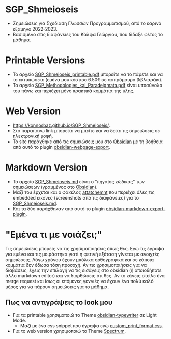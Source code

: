 # SGP_Shmeioseis
- Σημειώσεις για Σχεδίαση Γλωσσών Προγραμματισμού, από το εαρινό εξάμηνο 2022-2023.
- Βασισμένο στις διαφάνειες του Κάλφα Γεώργιου, που δίδαξε φέτος το μάθημα.

# Printable Versions
- Το αρχείο [SGP_Shmeioseis_printable.pdf](/SGP_Shmeioseis_printable.pdf) μπορείτε να το πάρετε και να το εκτυπώσετε (εμένα μου κόστισε 6.50€ σε ασπρόμαυρο βιβλιαράκι).
- To αρχείο [SGP_Methodologies_kai_Paradeigmata.pdf](/SGP_Methodologies_kai_Paradeigmata.pdf) είναι υποσύνολο του πάνω και περιέχει μόνο πρακτικά κομμάτια της ύλης.


# Web Version
- https://konnosbaz.github.io/SGP_Shmeioseis/.
- Στο παραπάνω link μπορείτε να μπείτε και να δείτε τις σημειώσεις σε ηλεκτρονική μοφή. 
- Το site παράχθηκε από τις σημειώσεις μου στο [Obsidian](https://obsidian.md/) με τη βοήθεια από αυτό το plugin [obsidian-webpage-export](https://github.com/KosmosisDire/obsidian-webpage-export). 

# Markdown Version
- Το αρχείο [SGP_Shmeioseis.md](/SGP_Shmeioseis.md) είναι ο "πηγαίος κώδικας" των σημειώσεων (γραμμένος στο [Obsidian](https://obsidian.md/)).
- Μαζί του έρχεται και ο φάκελος [attatchemnt](/attachment) που περιέχει όλες τις embedded εικόνες (screenshots από τις διαφάνειες) για το [SGP_Shmeioseis.md](/SGP_Shmeioseis.md).
- Και τα δύο παράχθηκαν από  αυτό το plugin [obsidian-markdown-export-plugin](https://github.com/bingryan/obsidian-markdown-export-plugin).

# "Εμένα τι με νοιάζει;"
Τις σημειώσεις μπορείς να τις χρησιμοποιήσεις όπως θες. Εγώ τις έγραψα για εμένα και τις μοιράστηκα γιατί 
η φετινή εξέταση γίνεται με ανοιχτές σημειώσεις. Λόγω χρόνου έχουν μπόλικα ορθογραφικά και σε κάποια κομμάτια 
δεν έδωσα τόση προσοχή. Αν τις χρησιμοποιήσεις για να διαβάσεις, έχεις την επιλογή να τις εισάγεις στο obsidian 
(ή οποιοδήποτε άλλο markdown editor) και να διορθώσεις ότι θες. Αν το κάνεις στείλε ένα merge request και ίσως οι
επόμενες γεννιές να έχουν ένα πολύ καλό μέρος για να πάρουν σημειώσεις για το μάθημα.

## Πως να αντιγράψεις το look μου
- Για τα printable χρησιμοποιώ το Theme [obsidian-typewriter](https://github.com/crashmoney/obsidian-typewriter) σε Light Mode.
    -  Μαζί με ένα css snippet που έγραψα εγώ [custom_print_format.css](/custom_print_format.css).
- Για το web version χρησιμοποιώ το Theme [Spectrum](https://github.com/Braweria/Spectrum).
